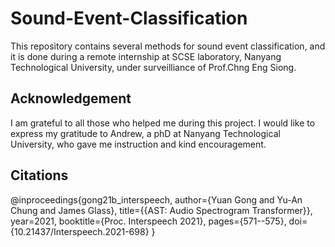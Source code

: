 # Sound-Event-Classification

This repository contains several methods for sound event classification, and it is done during a remote internship at SCSE laboratory, Nanyang Technological University, under surveilliance of Prof.Chng Eng Siong.



## Acknowledgement
  I am grateful to all those who helped me during this project. I would like to express my gratitude to Andrew, a phD at Nanyang Technological University, who gave me instruction and kind encouragement.

## Citations
@inproceedings{gong21b_interspeech,
  author={Yuan Gong and Yu-An Chung and James Glass},
  title={{AST: Audio Spectrogram Transformer}},
  year=2021,
  booktitle={Proc. Interspeech 2021},
  pages={571--575},
  doi={10.21437/Interspeech.2021-698}
}
